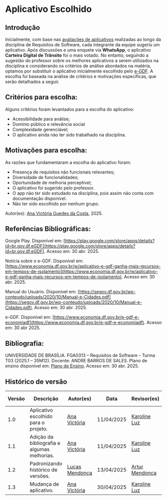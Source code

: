 # Aplicativo Escolhido

## Introdução

Inicialmente, com base nas [avaliações de aplicativos](https://github.com/Requisitos-de-Software/2025.1-Carteira-Digital-de-Transito/blob/docs/ajuste-app/docs/planejamento/aplicativos_selecionados.md) realizadas ao longo da disciplina de Requisitos de Software, cada integrante da equipe sugeriu um aplicativo. Após discussões e uma enquete via **WhatsApp**, o aplicativo **Carteira Digital de Trânsito** foi o mais votado. No entanto, seguindo a sugestão do professor sobre os melhores aplicativos a serem utilizados na disciplina e considerando os critérios de análise abordados na matéria, optamos por substituir o aplicativo inicialmente escolhido pelo  [e-GDF](https://www.economia.df.gov.br/e-gdf-e-economiadf). A escolha foi baseada na análise de critérios e motivações específicas, que serão detalhados a seguir.

## Critérios para escolha:

Alguns critérios foram levantados para a escolha do aplicativo:

* Acessibilidade para análise;
* Domínio público e relevância social
* Complexidade gerenciável;
* O aplicativo ainda não ter sido trabalhado na disciplina.

## Motivações para escolha:

As razões que fundamentaram a escolha do aplicativo foram:

* Presença de requisitos não funcionais relevantes;
* Diversidade de funcionalidades; 
* Oportunidade de melhoria perceptível;
* O aplicativo foi sugerido pelo professor.
* O app não ter sido estudado na disciplina, pois assim não conta com documentação disponível.
* Não ter sido escolhido por nenhum grupo.

Autor(es): [Ana Victória Guedes da Costa](https://github.com/navicg), 2025.

## Referências Bibliográficas:

Google Play. Disponível em:
[https://play.google.com/store/apps/details?id=br.gov.df.eGDF](https://play.google.com/store/apps/details?id=br.gov.df.eGDF).
Acesso em: 30 abr. 2025.


Notícia sobre o e-GDF. Disponível em: [https://www.economia.df.gov.br/w/aplicativo-e-gdf-ganha-mais-recursos-em-tempos-de-isolamento](https://www.economia.df.gov.br/w/aplicativo-e-gdf-ganha-mais-recursos-em-tempos-de-isolamento). Acesso em: 30 abr. 2025.

Manual do Usuário. Disponível em: [https://segov.df.gov.br/wp-conteudo/uploads/2020/10/Manual-e-Cidades.pdf](https://segov.df.gov.br/wp-conteudo/uploads/2020/10/Manual-e-Cidades.pdf). Acesso em: 30 abr. 2025.

e-GDF. Disponível em: 
[https://www.economia.df.gov.br/e-gdf-e-economiadf](https://www.economia.df.gov.br/e-gdf-e-economiadf). Acesso em: 30 abr 2025.
## Bibliografia:

UNIVERSIDADE DE BRASÍLIA. FGA0313 – Requisitos de Software – Turma T03 (2025.1 – 35M12). Docente: ANDRE BARROS DE SALES. Plano de ensino disponível em: [Plano de Ensino](https://aprender3.unb.br/pluginfile.php/3095981/mod_resource/content/57/FGA0303-T03.pdf). Acesso em: 30 abr. 2025.

## Histórico de versão

Versão  |  Descrição | Autor(es) | Data      | Revisor(es) | Data de Revisão |
------- | ---------- | --------- | --------- | ----------- | ----------------|
1.0 |  Aplicativo escolhido para o projeto. | [Ana Victória](https://github.com/navicg) | 11/04/2025 |[Karoline Luz](https://github.com/KarolineLuz) |      12/04/2025      |
1.1 |  Adição da bibliografia e algumas melhorias. | [Ana Victória](https://github.com/navicg)| 11/04/2025 |[Karoline Luz](https://github.com/KarolineLuz) |       12/04/2025      |
| 1.2    |  Padronizando histórico de versões. |  [Lucas Mendonça](https://github.com/lucasarruda9)  | 13/04/2025 | [Artur Mendonça](https://github.com/ArtyMend07)   | 13/04/2025      |
| 1.3    | Mudança de aplicativo. | [Ana Victória](https://github.com/navicg) | 30/04/2025 | [Karoline Luz](https://github.com/KarolineLuz)   | 01/05/2025      |